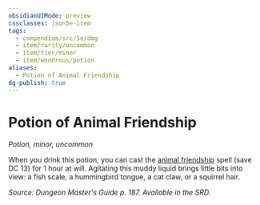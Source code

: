 ```yaml
---
obsidianUIMode: preview
cssclasses: json5e-item
tags:
  - compendium/src/5e/dmg
  - item/rarity/uncommon
  - item/tier/minor
  - item/wondrous/potion
aliases:
  - Potion of Animal Friendship
dg-publish: true
---
```

# Potion of Animal Friendship
*Potion, minor, uncommon*  


When you drink this potion, you can cast the [animal friendship](/Admin/CLI/spells/animal-friendship.md) spell (save DC 13) for 1 hour at will. Agitating this muddy liquid brings little bits into view: a fish scale, a hummingbird tongue, a cat claw, or a squirrel hair.

*Source: Dungeon Master's Guide p. 187. Available in the SRD.*